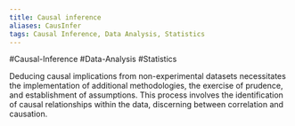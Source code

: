 ```yaml
---
title: Causal inference
aliases: CausInfer
tags: Causal Inference, Data Analysis, Statistics
---
```


#Causal-Inference #Data-Analysis #Statistics

Deducing causal implications from non-experimental datasets necessitates the implementation of additional methodologies, the exercise of prudence, and establishment of assumptions. This process involves the identification of causal relationships within the data, discerning between correlation and causation.
